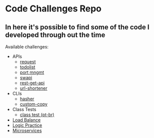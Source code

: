 # Code Challenges Repo

## In here it's possible to find some of the code I developed through out the time

Available challenges:

- APIs
  - [request](./apis/request)
  - [todolist](./apis/todolist)
  - [port mngmt](./apis/ports)
  - [swapi](./apis/swapi)
  - [rest-get-api](./apis/rest-get-api/)
  - [url-shortener](./apis/url-shortener/)
- CLIs
  - [hasher](/CLIs/hasher/)
  - [custom-copy](/CLIs/custom-copy/)
- Class Tests
  - [class test (pt-br)](/class-tests/class-test-pt-br.md)
- [Load Balance](./load-balance-01)
- [Logic Practice](./logic-practice-01)
- [Microservices](./microservices)

